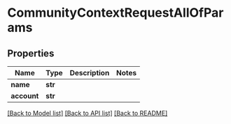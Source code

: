# CommunityContextRequestAllOfParams

## Properties
Name | Type | Description | Notes
------------ | ------------- | ------------- | -------------
**name** | **str** |  | 
**account** | **str** |  | 

[[Back to Model list]](../README.md#documentation-for-models) [[Back to API list]](../README.md#documentation-for-api-endpoints) [[Back to README]](../README.md)


